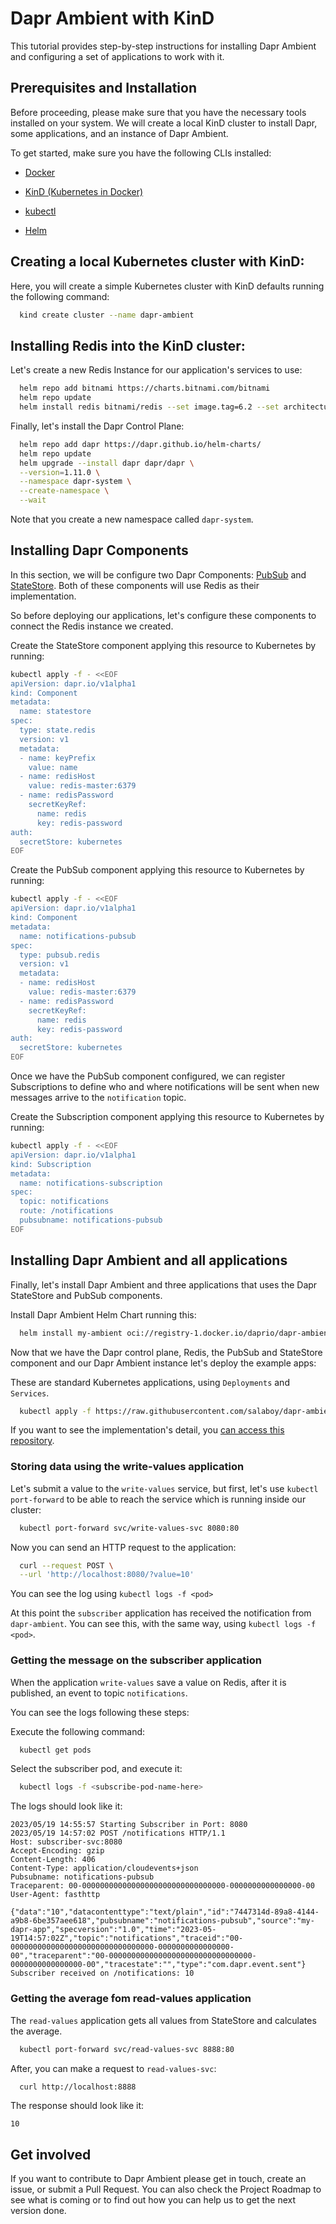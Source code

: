 # Dapr Ambient with KinD
This tutorial provides step-by-step instructions for installing Dapr Ambient and configuring a set of applications to work with it.

## Prerequisites and Installation

Before proceeding, please make sure that you have the necessary tools installed on your system. We will create a local KinD cluster to install Dapr, some applications, and an instance of Dapr Ambient.

To get started, make sure you have the following CLIs installed:

- [Docker](https://www.docker.com/)

- [KinD (Kubernetes in Docker)](https://kind.sigs.k8s.io/docs/user/quick-start/)

- [kubectl](https://kubernetes.io/docs/tasks/tools/)

- [Helm](https://helm.sh/docs/intro/install/)



## Creating a local Kubernetes cluster with KinD: 

Here, you will create a simple Kubernetes cluster with KinD defaults running the following command:

```bash
  kind create cluster --name dapr-ambient
```

## Installing Redis into the KinD cluster:

Let's create a new Redis Instance for our application's services to use: 

```sh
  helm repo add bitnami https://charts.bitnami.com/bitnami
  helm repo update                            
  helm install redis bitnami/redis --set image.tag=6.2 --set architecture=standalone
```

Finally, let's install the Dapr Control Plane: 

```sh
  helm repo add dapr https://dapr.github.io/helm-charts/
  helm repo update
  helm upgrade --install dapr dapr/dapr \
  --version=1.11.0 \
  --namespace dapr-system \
  --create-namespace \
  --wait
```

Note that you create a new namespace called `dapr-system`.

## Installing Dapr Components

In this section, we will be configure two Dapr Components: [PubSub](https://docs.dapr.io/developing-applications/building-blocks/pubsub/pubsub-overview/) and [StateStore](https://docs.dapr.io/developing-applications/building-blocks/state-management/state-management-overview/). 
Both of these components will use Redis as their implementation. 

So before deploying our applications, let's configure these components to connect the Redis instance we created. 

Create the StateStore component applying this resource to Kubernetes by running:

```sh
kubectl apply -f - <<EOF
apiVersion: dapr.io/v1alpha1
kind: Component
metadata:
  name: statestore
spec:
  type: state.redis
  version: v1
  metadata:
  - name: keyPrefix
    value: name
  - name: redisHost
    value: redis-master:6379
  - name: redisPassword
    secretKeyRef:
      name: redis
      key: redis-password
auth:
  secretStore: kubernetes
EOF
```

Create the PubSub component applying this resource to Kubernetes by running:

```sh
kubectl apply -f - <<EOF
apiVersion: dapr.io/v1alpha1
kind: Component
metadata:
  name: notifications-pubsub
spec:
  type: pubsub.redis
  version: v1
  metadata:
  - name: redisHost
    value: redis-master:6379
  - name: redisPassword
    secretKeyRef:
      name: redis
      key: redis-password
auth:
  secretStore: kubernetes
EOF
```

Once we have the PubSub component configured, we can register Subscriptions to define who and where notifications will be sent when new messages arrive to the `notification` topic.

Create the Subscription component applying this resource to Kubernetes by running:

```sh
kubectl apply -f - <<EOF
apiVersion: dapr.io/v1alpha1
kind: Subscription
metadata:
  name: notifications-subscription
spec:
  topic: notifications 
  route: /notifications
  pubsubname: notifications-pubsub
EOF
```

## Installing Dapr Ambient and all applications

Finally, let's install Dapr Ambient and three applications that uses the Dapr StateStore and PubSub components.

Install Dapr Ambient Helm Chart running this:

```sh
  helm install my-ambient oci://registry-1.docker.io/daprio/dapr-ambient-chart --set ambient.appId=my-dapr-app --set ambient.remoteURL=subscriber-svc
```

Now that we have the Dapr control plane, Redis, the PubSub and StateStore component and our Dapr Ambient instance let's deploy the example apps:

These are standard Kubernetes applications, using `Deployments` and `Services`.
```sh
  kubectl apply -f https://raw.githubusercontent.com/salaboy/dapr-ambient-examples/main/apps.yaml
```

If you want to see the implementation's detail, you [can access this repository](https://github.com/salaboy/dapr-ambient-examples).

### Storing data using the write-values application

Let's submit a value to the `write-values` service, but first, let's use `kubectl port-forward` to be able to reach the service which is running inside our cluster:

```sh
  kubectl port-forward svc/write-values-svc 8080:80
```

Now you can send an HTTP request to the application:

```sh
  curl --request POST \
  --url 'http://localhost:8080/?value=10'
``` 

You can see the log using `kubectl logs -f <pod>`

At this point the `subscriber` application has received the notification from `dapr-ambient`. You can see this, with the same way, using `kubectl logs -f <pod>`.

### Getting the message on the subscriber application

When the application `write-values` save a value on Redis, after it is published, an event to topic `notifications`.

You can see the logs following these steps:

Execute the following command:
```sh
  kubectl get pods
```

Select the subscriber pod, and execute it:

```sh
  kubectl logs -f <subscribe-pod-name-here>
```

The logs should look like it:

```
2023/05/19 14:55:57 Starting Subscriber in Port: 8080
2023/05/19 14:57:02 POST /notifications HTTP/1.1
Host: subscriber-svc:8080
Accept-Encoding: gzip
Content-Length: 406
Content-Type: application/cloudevents+json
Pubsubname: notifications-pubsub
Traceparent: 00-00000000000000000000000000000000-0000000000000000-00
User-Agent: fasthttp

{"data":"10","datacontenttype":"text/plain","id":"7447314d-89a8-4144-a9b8-6be357aee618","pubsubname":"notifications-pubsub","source":"my-dapr-app","specversion":"1.0","time":"2023-05-19T14:57:02Z","topic":"notifications","traceid":"00-00000000000000000000000000000000-0000000000000000-00","traceparent":"00-00000000000000000000000000000000-0000000000000000-00","tracestate":"","type":"com.dapr.event.sent"}
Subscriber received on /notifications: 10
```

### Getting the average fom read-values application

The `read-values` application gets all values from StateStore and calculates the average.

```sh
  kubectl port-forward svc/read-values-svc 8888:80
```

After, you can make a request to `read-values-svc`:

```sh
  curl http://localhost:8888
```

The response should look like it:

```
10
```

## Get involved

If you want to contribute to Dapr Ambient please get in touch, create an issue, or submit a Pull Request. 
You can also check the Project Roadmap to see what is coming or to find out how you can help us to get the next version done. 
